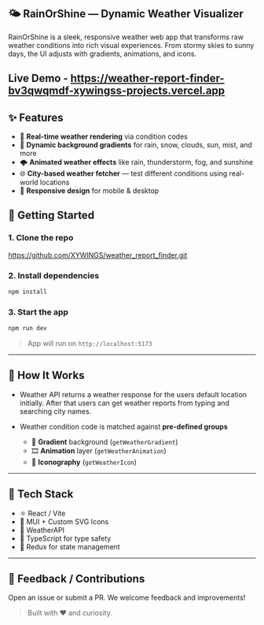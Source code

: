 
## 🌤️ RainOrShine — Dynamic Weather Visualizer

RainOrShine is a sleek, responsive weather web app that transforms raw weather conditions into rich visual experiences. From stormy skies to sunny days, the UI adjusts with gradients, animations, and icons.

## Live Demo - https://weather-report-finder-bv3qwqmdf-xywingss-projects.vercel.app

## ✨ Features

- 🔁 **Real-time weather rendering** via condition codes
- 🎨 **Dynamic background gradients** for rain, snow, clouds, sun, mist, and more
- 🌩️ **Animated weather effects** like rain, thunderstorm, fog, and sunshine
- 🌐 **City-based weather fetcher** — test different conditions using real-world locations
- 📱 **Responsive design** for mobile & desktop

## 🚀 Getting Started

### 1. Clone the repo

https://github.com/XYWINGS/weather_report_finder.git

### 2. Install dependencies

```bash
npm install
```

### 3. Start the app

```bash
npm run dev
```

> App will run on `http://localhost:5173`

---

## 🧠 How It Works

- Weather API returns a weather response for the users default location initially. After that users can get weather reports from typing and searching city names.
- Weather condition code is matched against **pre-defined groups**

  - 🌈 **Gradient** background (`getWeatherGradient`)
  - 🎞️ **Animation** layer (`getWeatherAnimation`)
  - 🧊 **Iconography** (`getWeatherIcon`)

---

## 🧩 Tech Stack

- ⚛️ React / Vite
- 🌈 MUI + Custom SVG Icons
- 🔁 WeatherAPI
- 🧪 TypeScript for type safety
- 🧊 Redux for state management

---

## 💬 Feedback / Contributions

Open an issue or submit a PR. We welcome feedback and improvements!

> Built with ❤️ and curiosity.
